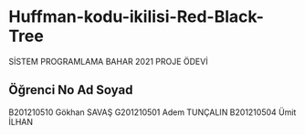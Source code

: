 # Huffman-kodu-ikilisi-Red-Black-Tree
SİSTEM PROGRAMLAMA BAHAR 2021 PROJE ÖDEVİ 


Öğrenci No          Ad Soyad
------------------------------------------
B201210510          Gökhan SAVAŞ
G201210501          Adem TUNÇALIN
B201210504          Ümit İLHAN
